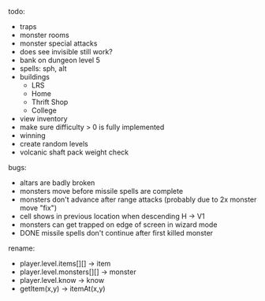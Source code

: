 todo:
- traps
- monster rooms
- monster special attacks
- does see invisible still work?
- bank on dungeon level 5
- spells:  sph, alt
- buildings
  - LRS
  - Home
  - Thrift Shop
  - College
- view inventory
- make sure difficulty > 0 is fully implemented
- winning
- create random levels
- volcanic shaft pack weight check

bugs:
- altars are badly broken
- monsters move before missile spells are complete
- monsters don't advance after range attacks (probably due to 2x monster move "fix")
- cell shows in previous location when descending H -> V1
- monsters can get trapped on edge of screen in wizard mode
- DONE missile spells don't continue after first killed monster

rename:
- player.level.items[][] -> item
- player.level.monsters[][] -> monster
- player.level.know -> know
- getItem(x,y) -> itemAt(x,y)
